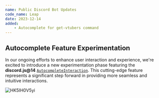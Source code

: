 ```yaml
---
name: Public Discord Bot Updates
code_name: Leap
date: 2023-12-14
added:
    - Autocomplete for get-vtubers command
---
```


## Autocomplete Feature Experimentation

In our ongoing efforts to enhance user interaction and experience, we're excited to introduce a new experimentation phase featuring the **discord.js@14** [`AutocompleteInteraction`](https://old.discordjs.dev/#/docs/discord.js/14.14.1/class/AutocompleteInteraction).
This cutting-edge feature represents a significant step forward in providing more seamless and intuitive interactions.

![HK5IH0V5yi](https://github.com/vtuberwiki/wiki/assets/93791569/503d5d22-8aff-4388-bfc1-549ec1e28f67)
